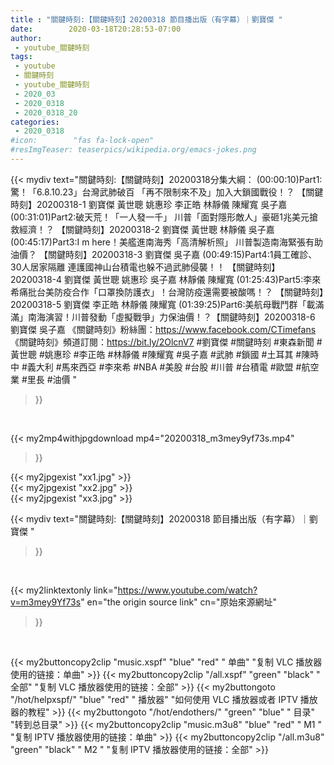 ```yaml
---
title : "關鍵時刻:【關鍵時刻】20200318 節目播出版（有字幕）｜劉寶傑 "
date:        2020-03-18T20:28:53-07:00
author:
 - youtube_關鍵時刻
tags:
 - youtube
 - 關鍵時刻
 - youtube_關鍵時刻
 - 2020_03
 - 2020_0318
 - 2020_0318_20
categories:
 - 2020_0318
#icon:        "fas fa-lock-open"
#resImgTeaser: teaserpics/wikipedia.org/emacs-jokes.png
---
```


{{< mydiv text="關鍵時刻:【關鍵時刻】20200318分集大綱：  (00:00:10)Part1:驚！「6.8.10.23」台灣武肺破百 「再不限制來不及」加入大鎖國戰役！？ 【關鍵時刻】20200318-1 劉寶傑 黃世聰 姚惠珍 李正皓 林靜儀 陳耀寬 吳子嘉  (00:31:01)Part2:破天荒！「一人發一千」 川普「面對隱形敵人」豪砸1兆美元搶救經濟！？ 【關鍵時刻】20200318-2 劉寶傑 黃世聰 林靜儀 吳子嘉  (00:45:17)Part3:I m here！美艦進南海秀「高清解析照」 川普製造南海緊張有助油價？ 【關鍵時刻】20200318-3 劉寶傑 吳子嘉  (00:49:15)Part4:1員工確診、30人居家隔離 連護國神山台積電也躲不過武肺侵襲！！ 【關鍵時刻】20200318-4 劉寶傑 黃世聰 姚惠珍 吳子嘉 林靜儀 陳耀寬  (01:25:43)Part5:李來希痛批台美防疫合作「口罩換防護衣」！台灣防疫還需要被酸嗎！？ 【關鍵時刻】20200318-5 劉寶傑 李正皓 林靜儀 陳耀寬  (01:39:25)Part6:美航母戰鬥群「載滿滿」南海演習！川普發動「虛擬戰爭」力保油價！？【關鍵時刻】20200318-6 劉寶傑 吳子嘉  《關鍵時刻》粉絲團：https://www.facebook.com/CTimefans 《關鍵時刻》頻道訂閱：https://bit.ly/2OlcnV7  #劉寶傑 #關鍵時刻 #東森新聞 #黃世聰 #姚惠珍 #李正皓 #林靜儀 #陳耀寬 #吳子嘉 #武肺 #鎖國 #土耳其 #陳時中 #義大利 #馬來西亞 #李來希 #NBA #美股 #台股 #川普 #台積電 #歐盟 #航空業 #里長 #油價 "
>}}
<br>


{{< my2mp4withjpgdownload mp4="20200318_m3mey9yf73s.mp4"
>}}

{{< my2jpgexist "xx1.jpg" >}}<br>
{{< my2jpgexist "xx2.jpg" >}}<br>
{{< my2jpgexist "xx3.jpg" >}}<br>



{{< mydiv text="關鍵時刻:【關鍵時刻】20200318 節目播出版（有字幕）｜劉寶傑 "
>}}
<br>

{{< my2linktextonly link="https://www.youtube.com/watch?v=m3mey9Yf73s"
en="the origin source link" cn="原始來源網址"
>}}


<br>

{{< my2buttoncopy2clip "music.xspf"        "blue"   "red"    " 单曲"  "复制 VLC 播放器使用的链接：单曲" >}} {{< my2buttoncopy2clip "/all.xspf"         "green"  "black"  " 全部"  "复制 VLC 播放器使用的链接：全部" >}} {{< my2buttongoto      "/hot/helpxspf/"    "blue"   "red"    " 播放器" "如何使用 VLC 播放器或者 IPTV 播放器的教程" >}} {{< my2buttongoto      "/hot/endothers/"   "green"  "blue"   " 目录"   "转到总目录" >}} {{< my2buttoncopy2clip "music.m3u8"        "blue"   "red"    " M1 "    "复制 IPTV 播放器使用的链接：单曲" >}} {{< my2buttoncopy2clip "/all.m3u8"         "green"  "black"  " M2 "    "复制 IPTV 播放器使用的链接：全部" >}} 
